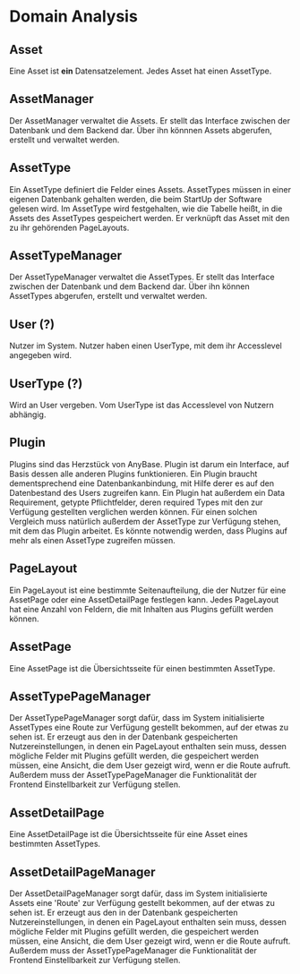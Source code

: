 # Domain Analysis

## Asset
Eine Asset ist **ein** Datensatzelement. Jedes Asset hat einen AssetType.

## AssetManager
Der AssetManager verwaltet die Assets. Er stellt das Interface zwischen der Datenbank und dem Backend dar. Über ihn könnnen Assets abgerufen, erstellt und verwaltet werden. 

## AssetType
Ein AssetType definiert die Felder eines Assets. AssetTypes müssen in einer eigenen Datenbank gehalten werden, die beim StartUp der Software gelesen wird.
Im AssetType wird festgehalten, wie die Tabelle heißt, in die Assets des AssetTypes gespeichert werden. Er verknüpft das Asset mit den zu ihr gehörenden PageLayouts.

## AssetTypeManager
Der AssetTypeManager verwaltet die AssetTypes. Er stellt das Interface zwischen der Datenbank und dem Backend dar. Über ihn können AssetTypes abgerufen, erstellt und verwaltet werden.

## User (?)
Nutzer im System. Nutzer haben einen UserType, mit dem ihr Accesslevel angegeben wird. 

## UserType (?)
Wird an User vergeben. Vom UserType ist das Accesslevel von Nutzern abhängig.

## Plugin
Plugins sind das Herzstück von AnyBase. Plugin ist darum ein Interface, auf Basis dessen alle anderen Plugins funktionieren. Ein Plugin braucht dementsprechend eine Datenbankanbindung, mit Hilfe derer es auf den Datenbestand des Users zugreifen kann. Ein Plugin hat außerdem ein Data Requirement, getypte Pflichtfelder, deren required Types mit den zur Verfügung gestellten verglichen werden können. Für einen solchen Vergleich muss natürlich außerdem der AssetType zur Verfügung stehen, mit dem das Plugin arbeitet. Es könnte notwendig werden, dass Plugins auf mehr als einen AssetType zugreifen müssen.   

## PageLayout
Ein PageLayout ist eine bestimmte Seitenaufteilung, die der Nutzer für eine AssetPage oder eine AssetDetailPage festlegen kann. Jedes PageLayout hat eine Anzahl von Feldern, die mit Inhalten aus Plugins gefüllt werden können. 

## AssetPage
Eine AssetPage ist die Übersichtsseite für einen bestimmten AssetType.

## AssetTypePageManager
Der AssetTypePageManager sorgt dafür, dass im System initialisierte AssetTypes eine Route zur Verfügung gestellt bekommen, auf der etwas zu sehen ist. Er erzeugt aus den in der Datenbank gespeicherten Nutzereinstellungen, in denen ein PageLayout enthalten sein muss, dessen mögliche Felder mit Plugins gefüllt werden, die gespeichert werden müssen, eine Ansicht, die dem User gezeigt wird, wenn er die Route aufruft. Außerdem muss der AssetTypePageManager die Funktionalität der Frontend Einstellbarkeit zur Verfügung stellen. 

## AssetDetailPage
Eine AssetDetailPage ist die Übersichtsseite für eine Asset eines bestimmten AssetTypes.

## AssetDetailPageManager
Der AssetDetailPageManager sorgt dafür, dass im System initialisierte Assets eine 'Route' zur Verfügung gestellt bekommen, auf der etwas zu sehen ist. Er erzeugt aus den in der Datenbank gespeicherten Nutzereinstellungen, in denen ein PageLayout enthalten sein muss, dessen mögliche Felder mit Plugins gefüllt werden, die gespeichert werden müssen, eine Ansicht, die dem User gezeigt wird, wenn er die Route aufruft. Außerdem muss der AssetTypePageManager die Funktionalität der Frontend Einstellbarkeit zur Verfügung stellen. 